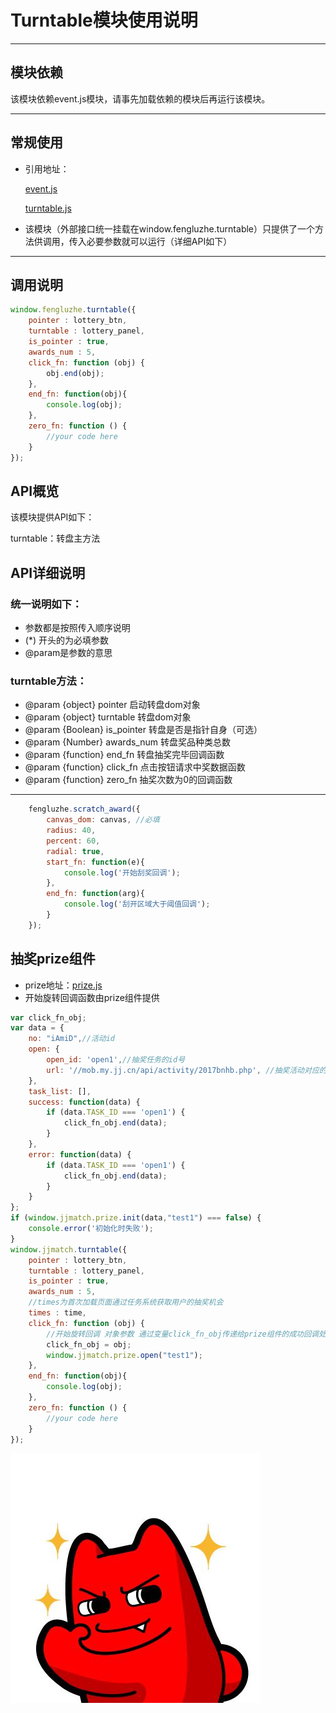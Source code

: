 # Turntable模块使用说明

---

## 模块依赖

该模块依赖event.js模块，请事先加载依赖的模块后再运行该模块。

---

## 常规使用

- 引用地址：

   [event.js](../../core/event.js)

   [turntable.js](../../base/turntable.js)
- 该模块（外部接口统一挂载在window.fengluzhe.turntable）只提供了一个方法供调用，传入必要参数就可以运行（详细API如下）

---

## 调用说明
```javascript
window.fengluzhe.turntable({
    pointer : lottery_btn,
    turntable : lottery_panel,
    is_pointer : true,
    awards_num : 5,
    click_fn: function (obj) {
        obj.end(obj);
    },
    end_fn: function(obj){
        console.log(obj);
    },
    zero_fn: function () {
        //your code here
    }
});
```
## API概览
该模块提供API如下：

turntable：转盘主方法
## API详细说明
### 统一说明如下：

- 参数都是按照传入顺序说明
- (*) 开头的为必填参数
- @param是参数的意思

### turntable方法：

- @param {object} pointer 启动转盘dom对象
- @param {object} turntable 转盘dom对象
- @param {Boolean} is_pointer 转盘是否是指针自身（可选）
- @param {Number} awards_num 转盘奖品种类总数
- @param {function} end_fn 转盘抽奖完毕回调函数
- @param {function} click_fn 点击按钮请求中奖数据函数
- @param {function} zero_fn 抽奖次数为0的回调函数

---
```javascript
    fengluzhe.scratch_award({
        canvas_dom: canvas, //必填
        radius: 40,
        percent: 60,
        radial: true,
        start_fn: function(e){
            console.log('开始刮奖回调');
        },
        end_fn: function(arg){
            console.log('刮开区域大于阈值回调');
        }
    });
```
## 抽奖prize组件
- prize地址：[prize.js](../../common/prize.js)
- 开始旋转回调函数由prize组件提供

```javascript
var click_fn_obj;
var data = {
    no: "iAmiD",//活动id
    open: {
        open_id: 'open1',//抽奖任务的id号
        url: '//mob.my.jj.cn/api/activity/2017bnhb.php', //抽奖活动对应的接口
    },
    task_list: [],
    success: function(data) {
        if (data.TASK_ID === 'open1') {
            click_fn_obj.end(data);
        }
    },
    error: function(data) {
        if (data.TASK_ID === 'open1') {
            click_fn_obj.end(data);
        }
    }
};
if (window.jjmatch.prize.init(data,"test1") === false) {
    console.error('初始化时失败');
}
window.jjmatch.turntable({
    pointer : lottery_btn,
    turntable : lottery_panel,
    is_pointer : true,
    awards_num : 5,
    //times为首次加载页面通过任务系统获取用户的抽奖机会
    times : time,
    click_fn: function (obj) {
        //开始旋转回调 对象参数 通过变量click_fn_obj传递给prize组件的成功回调处理
        click_fn_obj = obj;
        window.jjmatch.prize.open("test1");
    },
    end_fn: function(obj){
        console.log(obj);
    },
    zero_fn: function () {
        //your code here
    }
});
```

![image](../images/ok.jpg)
